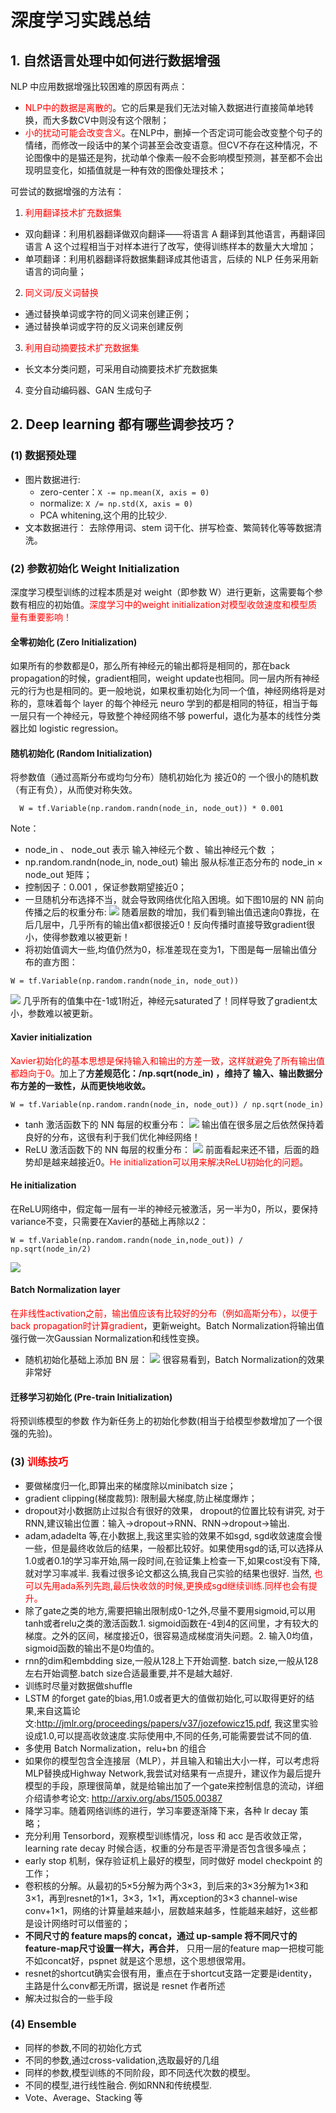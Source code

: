 # 深度学习实践总结
## 1. 自然语言处理中如何进行数据增强
NLP 中应用数据增强比较困难的原因有两点：
- <font color='red'>NLP中的数据是离散的</font>。它的后果是我们无法对输入数据进行直接简单地转换，而大多数CV中则没有这个限制；
- <font color='red'>小的扰动可能会改变含义</font>。在NLP中，删掉一个否定词可能会改变整个句子的情绪，而修改一段话中的某个词甚至会改变语意。但CV不存在这种情况，不论图像中的是猫还是狗，扰动单个像素一般不会影响模型预测，甚至都不会出现明显变化，如插值就是一种有效的图像处理技术；

可尝试的数据增强的方法有：

1. <font color='red'>利用翻译技术扩充数据集</font>
  - 双向翻译：利用机器翻译做双向翻译——将语言 A 翻译到其他语言，再翻译回语言 A 这个过程相当于对样本进行了改写，使得训练样本的数量大大增加；
  - 单项翻译：利用机器翻译将数据集翻译成其他语言，后续的 NLP 任务采用新语言的词向量；
2. <font color='red'>同义词/反义词替换</font>
  - 通过替换单词或字符的同义词来创建正例；
  - 通过替换单词或字符的反义词来创建反例
3. <font color='red'>利用自动摘要技术扩充数据集</font>
  - 长文本分类问题，可采用自动摘要技术扩充数据集
4. 变分自动编码器、GAN 生成句子

## 2. Deep learning 都有哪些调参技巧？
### (1) 数据预处理
- 图片数据进行:
  - zero-center：`X -= np.mean(X, axis = 0)`
  - normalize: `X /= np.std(X, axis = 0)`
  - PCA whitening,这个用的比较少.
- 文本数据进行： 去除停用词、stem 词干化、拼写检查、繁简转化等等数据清洗。

### (2) 参数初始化 Weight Initialization
深度学习模型训练的过程本质是对 weight（即参数 W）进行更新，这需要每个参数有相应的初始值。<font color='red'>深度学习中的weight initialization对模型收敛速度和模型质量有重要影响！</font>
#### 全零初始化 (Zero Initialization)
如果所有的参数都是0，那么所有神经元的输出都将是相同的，那在back propagation的时候，gradient相同，weight update也相同。同一层内所有神经元的行为也是相同的。更一般地说，如果权重初始化为同一个值，神经网络将是对称的，意味着每个 layer 的每个神经元 neuro 学到的都是相同的特征，相当于每一层只有一个神经元，导致整个神经网络不够 powerful，退化为基本的线性分类器比如 logistic regression。
#### 随机初始化 (Random Initialization)
将参数值（通过高斯分布或均匀分布）随机初始化为 接近0的 一个很小的随机数（有正有负），从而使对称失效。

```
  W = tf.Variable(np.random.randn(node_in, node_out)) * 0.001
```
Note：
- node_in 、 node_out 表示 输入神经元个数 、输出神经元个数 ；
- np.random.randn(node_in, node_out) 输出 服从标准正态分布的 node_in × node_out 矩阵；
- 控制因子：0.001 ，保证参数期望接近0；
- 一旦随机分布选择不当，就会导致网络优化陷入困境。如下图10层的 NN 前向传播之后的权重分布:
![](../assets/deep_learning/random_initialization.jpg)
随着层数的增加，我们看到输出值迅速向0靠拢，在后几层中，几乎所有的输出值x都很接近0！反向传播时直接导致gradient很小，使得参数难以被更新！
- 将初始值调大一些,均值仍然为0，标准差现在变为1，下图是每一层输出值分布的直方图：
```
W = tf.Variable(np.random.randn(node_in, node_out))
```
![](../assets/deep_learning/random_initialization2.jpg)
几乎所有的值集中在-1或1附近，神经元saturated了！同样导致了gradient太小，参数难以被更新。
#### Xavier initialization
<font color='red'>Xavier初始化的基本思想是保持输入和输出的方差一致，这样就避免了所有输出值都趋向于0。</font>加上了**方差规范化：/np.sqrt(node_in) ，维持了 输入、输出数据分布方差的一致性，从而更快地收敛。**
```
W = tf.Variable(np.random.randn(node_in, node_out)) / np.sqrt(node_in)
```
- tanh 激活函数下的 NN 每层的权重分布：
![](../assets/deep_learning/xavier_initialization.jpg)
输出值在很多层之后依然保持着良好的分布，这很有利于我们优化神经网络！
- ReLU 激活函数下的 NN 每层的权重分布：
![](../assets/deep_learning/xavier_initialization2.jpg)
前面看起来还不错，后面的趋势却是越来越接近0。<font color='red'>He initialization可以用来解决ReLU初始化的问题</font>。
#### He initialization
在ReLU网络中，假定每一层有一半的神经元被激活，另一半为0，所以，要保持variance不变，只需要在Xavier的基础上再除以2：
```
W = tf.Variable(np.random.randn(node_in,node_out)) / np.sqrt(node_in/2)
```
![](../assets/deep_learning/he_initialization.jpg)
#### Batch Normalization layer
<font color='red'>在非线性activation之前，输出值应该有比较好的分布（例如高斯分布），以便于back propagation时计算gradient</font>，更新weight。Batch Normalization将输出值强行做一次Gaussian Normalization和线性变换。
- 随机初始化基础上添加 BN 层：
![](../assets/deep_learning/bn.jpg)
很容易看到，Batch Normalization的效果非常好
#### 迁移学习初始化 (Pre-train Initialization)
将预训练模型的参数 作为新任务上的初始化参数(相当于给模型参数增加了一个很强的先验)。

### (3) <font color='red'>训练技巧</font>
- 要做梯度归一化,即算出来的梯度除以minibatch size；
- gradient clipping(梯度裁剪): 限制最大梯度,防止梯度爆炸；
- dropout对小数据防止过拟合有很好的效果， dropout的位置比较有讲究, 对于RNN,建议输出位置：输入->dropout->RNN、RNN->dropout->输出.
- adam,adadelta 等,在小数据上,我这里实验的效果不如sgd, sgd收敛速度会慢一些，但是最终收敛后的结果，一般都比较好。如果使用sgd的话,可以选择从1.0或者0.1的学习率开始,隔一段时间,在验证集上检查一下,如果cost没有下降,就对学习率减半. 我看过很多论文都这么搞,我自己实验的结果也很好. 当然, <font color='red'>也可以先用ada系列先跑,最后快收敛的时候,更换成sgd继续训练.同样也会有提升。</font>
- 除了gate之类的地方,需要把输出限制成0-1之外,尽量不要用sigmoid,可以用tanh或者relu之类的激活函数.1. sigmoid函数在-4到4的区间里，才有较大的梯度。之外的区间，梯度接近0，很容易造成梯度消失问题。2. 输入0均值，sigmoid函数的输出不是0均值的。
- rnn的dim和embdding size,一般从128上下开始调整. batch size,一般从128左右开始调整.batch size合适最重要,并不是越大越好.
- 训练时尽量对数据做shuffle
- LSTM 的forget gate的bias,用1.0或者更大的值做初始化,可以取得更好的结果,来自这篇论文:http://jmlr.org/proceedings/papers/v37/jozefowicz15.pdf, 我这里实验设成1.0,可以提高收敛速度.实际使用中,不同的任务,可能需要尝试不同的值.
- 多使用 Batch Normalization，relu+bn 的组合
- 如果你的模型包含全连接层（MLP），并且输入和输出大小一样，可以考虑将MLP替换成Highway Network,我尝试对结果有一点提升，建议作为最后提升模型的手段，原理很简单，就是给输出加了一个gate来控制信息的流动，详细介绍请参考论文: http://arxiv.org/abs/1505.00387
- 降学习率。随着网络训练的进行，学习率要逐渐降下来，各种 lr decay 策略；
- 充分利用 Tensorbord，观察模型训练情况，loss 和 acc 是否收敛正常，learning rate decay 时候合适，权重的分布是否平滑是否包含很多噪点；
- early stop 机制，保存验证机上最好的模型，同时做好 model checkpoint 的工作；
- 卷积核的分解。从最初的5×5分解为两个3×3，到后来的3×3分解为1×3和3×1，再到resnet的1×1，3×3，1×1，再xception的3×3 channel-wise conv+1×1，网络的计算量越来越小，层数越来越多，性能越来越好，这些都是设计网络时可以借鉴的；
- **不同尺寸的 feature maps的 concat，通过 up-sample 将不同尺寸的feature-map尺寸设置一样大，再合并**， 只用一层的feature map一把梭可能不如concat好，pspnet 就是这个思想，这个思想很常用。
- resnet的shortcut确实会很有用，重点在于shortcut支路一定要是identity，主路是什么conv都无所谓，据说是 resnet 作者所述
- 解决过拟合的一些手段

### (4) Ensemble
- 同样的参数,不同的初始化方式
- 不同的参数,通过cross-validation,选取最好的几组
- 同样的参数,模型训练的不同阶段，即不同迭代次数的模型。
- 不同的模型,进行线性融合. 例如RNN和传统模型.
- Vote、Average、Stacking 等
